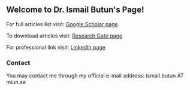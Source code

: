 ## Welcome to Dr. Ismail Butun's Page!

For full articles list visit: [Google Scholar page](https://scholar.google.com/citations?hl=en&user=aF8AJScAAAAJ&view_op=list_works)

To download articles visit: [Research Gate page](https://www.researchgate.net/profile/Ismail_Butun)

For professional link visit: [LinkedIn page](https://www.linkedin.com/in/ismailbutun/)

### Contact
You may contact me through my official e-mail address: ismail.butun AT miun.se
